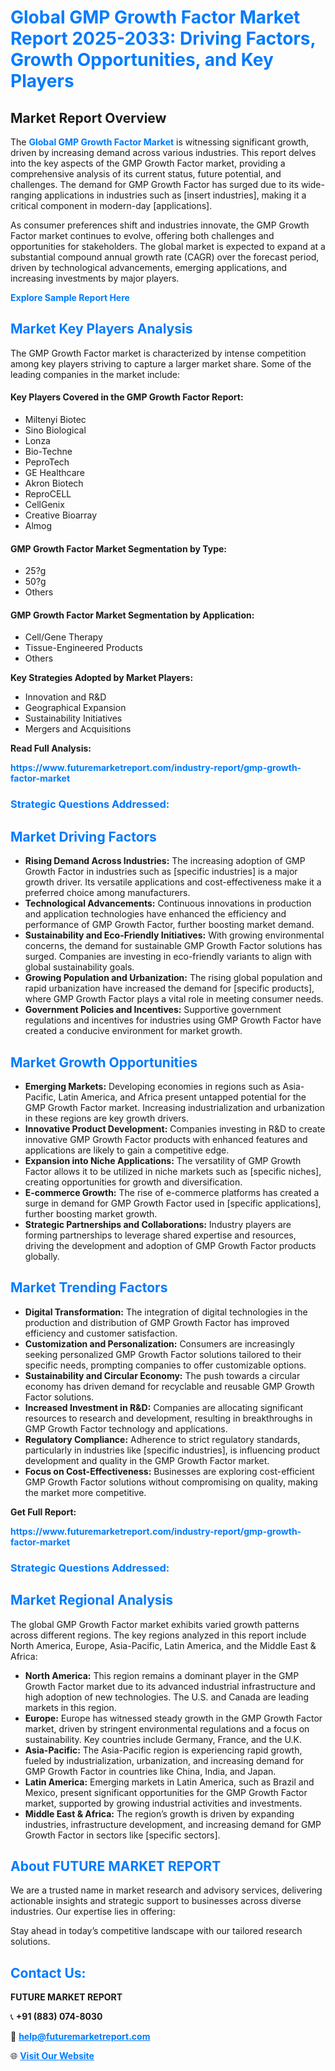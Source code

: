 <h1 style="color: #007BFF;">Global GMP Growth Factor Market Report 2025-2033: Driving Factors, Growth Opportunities, and Key Players</h1>

<section id="overview">
<h2>Market Report Overview</h2>
<p>The <a href="https://www.futuremarketreport.com/industry-report/gmp-growth-factor-market" style="color: #007BFF; text-decoration: none;"><strong>Global GMP Growth Factor Market</strong></a> is witnessing significant growth, driven by increasing demand across various industries. This report delves into the key aspects of the GMP Growth Factor market, providing a comprehensive analysis of its current status, future potential, and challenges. The demand for GMP Growth Factor has surged due to its wide-ranging applications in industries such as [insert industries], making it a critical component in modern-day [applications].</p>
<p>As consumer preferences shift and industries innovate, the GMP Growth Factor market continues to evolve, offering both challenges and opportunities for stakeholders. The global market is expected to expand at a substantial compound annual growth rate (CAGR) over the forecast period, driven by technological advancements, emerging applications, and increasing investments by major players.</p>
</section>

<section id="overview">
<p><a href="https://www.futuremarketreport.com/request-sample/reportId=78095" style="color: #007BFF; text-decoration: none;"><strong>Explore Sample Report Here</strong></a></p>
</section>

<section id="key-players">
<h2 style="color: #007BFF;">Market Key Players Analysis</h2>
<p>The GMP Growth Factor market is characterized by intense competition among key players striving to capture a larger market share. Some of the leading companies in the market include:</p>
<h4>Key Players Covered in the GMP Growth Factor Report:</h4>
<ul><li>Miltenyi Biotec</li><li>Sino Biological</li><li>Lonza</li><li>Bio-Techne</li><li>PeproTech</li><li>GE Healthcare</li><li>Akron Biotech</li><li>ReproCELL</li><li>CellGenix</li><li>Creative Bioarray</li><li>Almog</li></ul>
<h4>GMP Growth Factor Market Segmentation by Type:</h4>
<ul><li>25?g</li><li>50?g</li><li>Others</li></ul>

<h4>GMP Growth Factor Market Segmentation by Application:</h4>
<ul><li>Cell/Gene Therapy</li><li>Tissue-Engineered Products</li><li>Others</li></ul>
<p><strong>Key Strategies Adopted by Market Players:</strong></p>
<ul>
<li>Innovation and R&D</li>
<li>Geographical Expansion</li>
<li>Sustainability Initiatives</li>
<li>Mergers and Acquisitions</li>
</ul>
</section>

<section>
<p><strong>Read Full Analysis: </strong></p><a href="https://www.futuremarketreport.com/industry-report/gmp-growth-factor-market" style="color: #007BFF; text-decoration: none;"><strong>https://www.futuremarketreport.com/industry-report/gmp-growth-factor-market</strong></a>
<h3 style="color: #007BFF;">Strategic Questions Addressed:</h3>
</section>

<section id="driving-factors">
<h2 style="color: #007BFF;">Market Driving Factors</h2>
<ul>
<li><strong>Rising Demand Across Industries:</strong> The increasing adoption of GMP Growth Factor in industries such as [specific industries] is a major growth driver. Its versatile applications and cost-effectiveness make it a preferred choice among manufacturers.</li>
<li><strong>Technological Advancements:</strong> Continuous innovations in production and application technologies have enhanced the efficiency and performance of GMP Growth Factor, further boosting market demand.</li>
<li><strong>Sustainability and Eco-Friendly Initiatives:</strong> With growing environmental concerns, the demand for sustainable GMP Growth Factor solutions has surged. Companies are investing in eco-friendly variants to align with global sustainability goals.</li>
<li><strong>Growing Population and Urbanization:</strong> The rising global population and rapid urbanization have increased the demand for [specific products], where GMP Growth Factor plays a vital role in meeting consumer needs.</li>
<li><strong>Government Policies and Incentives:</strong> Supportive government regulations and incentives for industries using GMP Growth Factor have created a conducive environment for market growth.</li>
</ul>
</section>

<section id="growth-opportunities">
<h2 style="color: #007BFF;">Market Growth Opportunities</h2>
<ul>
<li><strong>Emerging Markets:</strong> Developing economies in regions such as Asia-Pacific, Latin America, and Africa present untapped potential for the GMP Growth Factor market. Increasing industrialization and urbanization in these regions are key growth drivers.</li>
<li><strong>Innovative Product Development:</strong> Companies investing in R&D to create innovative GMP Growth Factor products with enhanced features and applications are likely to gain a competitive edge.</li>
<li><strong>Expansion into Niche Applications:</strong> The versatility of GMP Growth Factor allows it to be utilized in niche markets such as [specific niches], creating opportunities for growth and diversification.</li>
<li><strong>E-commerce Growth:</strong> The rise of e-commerce platforms has created a surge in demand for GMP Growth Factor used in [specific applications], further boosting market growth.</li>
<li><strong>Strategic Partnerships and Collaborations:</strong> Industry players are forming partnerships to leverage shared expertise and resources, driving the development and adoption of GMP Growth Factor products globally.</li>
</ul>
</section>

<section id="trending-factors">
<h2 style="color: #007BFF;">Market Trending Factors</h2>
<ul>
<li><strong>Digital Transformation:</strong> The integration of digital technologies in the production and distribution of GMP Growth Factor has improved efficiency and customer satisfaction.</li>
<li><strong>Customization and Personalization:</strong> Consumers are increasingly seeking personalized GMP Growth Factor solutions tailored to their specific needs, prompting companies to offer customizable options.</li>
<li><strong>Sustainability and Circular Economy:</strong> The push towards a circular economy has driven demand for recyclable and reusable GMP Growth Factor solutions.</li>
<li><strong>Increased Investment in R&D:</strong> Companies are allocating significant resources to research and development, resulting in breakthroughs in GMP Growth Factor technology and applications.</li>
<li><strong>Regulatory Compliance:</strong> Adherence to strict regulatory standards, particularly in industries like [specific industries], is influencing product development and quality in the GMP Growth Factor market.</li>
<li><strong>Focus on Cost-Effectiveness:</strong> Businesses are exploring cost-efficient GMP Growth Factor solutions without compromising on quality, making the market more competitive.</li>
</ul>
</section>

<section>
<p><strong>Get Full Report: </strong></p><a href="https://www.futuremarketreport.com/industry-report/gmp-growth-factor-market" style="color: #007BFF; text-decoration: none;"><strong>https://www.futuremarketreport.com/industry-report/gmp-growth-factor-market</strong></a>
<h3 style="color: #007BFF;">Strategic Questions Addressed:</h3>
</section>


<section id="regional-analysis">
<h2 style="color: #007BFF;">Market Regional Analysis</h2>
<p>The global GMP Growth Factor market exhibits varied growth patterns across different regions. The key regions analyzed in this report include North America, Europe, Asia-Pacific, Latin America, and the Middle East & Africa:</p>
<ul>
<li><strong>North America:</strong> This region remains a dominant player in the GMP Growth Factor market due to its advanced industrial infrastructure and high adoption of new technologies. The U.S. and Canada are leading markets in this region.</li>
<li><strong>Europe:</strong> Europe has witnessed steady growth in the GMP Growth Factor market, driven by stringent environmental regulations and a focus on sustainability. Key countries include Germany, France, and the U.K.</li>
<li><strong>Asia-Pacific:</strong> The Asia-Pacific region is experiencing rapid growth, fueled by industrialization, urbanization, and increasing demand for GMP Growth Factor in countries like China, India, and Japan.</li>
<li><strong>Latin America:</strong> Emerging markets in Latin America, such as Brazil and Mexico, present significant opportunities for the GMP Growth Factor market, supported by growing industrial activities and investments.</li>
<li><strong>Middle East & Africa:</strong> The region’s growth is driven by expanding industries, infrastructure development, and increasing demand for GMP Growth Factor in sectors like [specific sectors].</li>
</ul>
</section>

<footer>
<h2 style="color: #007BFF;">About FUTURE MARKET REPORT</h2>
<p>We are a trusted name in market research and advisory services, delivering actionable insights and strategic support to businesses across diverse industries. Our expertise lies in offering:</p>

<p>Stay ahead in today’s competitive landscape with our tailored research solutions.</p>

<h2 style="color: #007BFF;">Contact Us:</h2>
<p><strong>FUTURE MARKET REPORT</strong></p>
<p>📞 <strong>+91 (883) 074-8030</strong></p>
<p>📧 <strong><a href="mailto:help@futuremarketreport.com" style="color: #007BFF;">help@futuremarketreport.com</a></strong></p>
<p>🌐 <strong><a href="https://www.futuremarketreport.com/" style="color: #007BFF;">Visit Our Website</a></strong></p>
</footer>